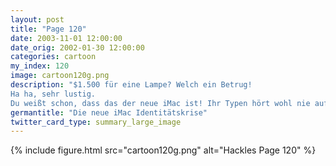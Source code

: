 ```yaml
---
layout: post
title: "Page 120"
date: 2003-11-01 12:00:00
date_orig: 2002-01-30 12:00:00
categories: cartoon
my_index: 120
image: cartoon120g.png
description: "$1.500 für eine Lampe? Welch ein Betrug!
Ha ha, sehr lustig.
Du weißt schon, dass das der neue iMac ist! Ihr Typen hört wohl nie auf euch über meine Computerwahl lustig zu machen, stimmts Aber ich dachte wirklich, es sei eine Lampe Hallo, was macht ihr Hey-- ich mag diese hübschen Lampen Preston Boss Dog Hazel"
germantitle: "Die neue iMac Identitätskrise"
twitter_card_type: summary_large_image
---
```


{% include figure.html src="cartoon120g.png" alt="Hackles Page 120"  %}
